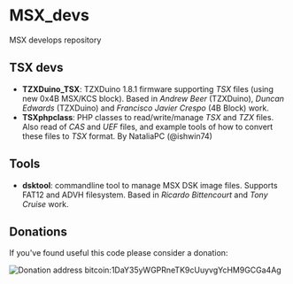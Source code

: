 # MSX_devs
MSX develops repository

## TSX devs

  * **TZXDuino_TSX**: TZXDuino 1.8.1 firmware supporting _TSX_ files (using new 0x4B MSX/KCS block). Based in _Andrew Beer_ (TZXDuino), _Duncan Edwards_ (TZXDuino) and _Francisco Javier Crespo_ (4B Block) work.
  * **TSXphpclass**: PHP classes to read/write/manage _TSX_ and _TZX_ files. Also read of _CAS_ and _UEF_ files, and example tools of how to convert these files to _TSX_ format. By NataliaPC (@ishwin74)
  
## Tools
  
  * **dsktool**: commandline tool to manage MSX DSK image files. Supports FAT12 and ADVH filesystem. Based in _Ricardo Bittencourt_ and _Tony Cruise_ work.
  

## Donations

If you've found useful this code please consider a donation:

![Donation address](http://www.eslamejor.com/Bitcoin_Address_Donaciones.png)
bitcoin:1DaY35yWGPRneTK9cUuyvgYcHM9GCGa4Ag

